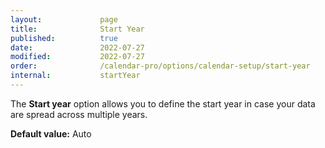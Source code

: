 ```yaml
---
layout:             page
title:              Start Year
published:          true
date:               2022-07-27
modified:           2022-07-27
order:              /calendar-pro/options/calendar-setup/start-year
internal:           startYear
---
```

The **Start year** option allows you to define the start year in case your data are spread across multiple years.

**Default value:** Auto